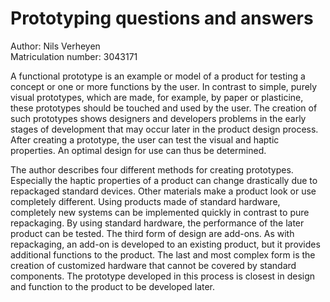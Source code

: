 # Prototyping questions and answers

Author: Nils Verheyen\
Matriculation number: 3043171

A functional prototype is an example or model of a product for testing a
concept or one or more functions by the user. In contrast to simple, purely
visual prototypes, which are made, for example, by paper or plasticine, these
prototypes should be touched and used by the user. The creation of such
prototypes shows designers and developers problems in the early stages of
development that may occur later in the product design process. After creating
a prototype, the user can test the visual and haptic properties. An optimal
design for use can thus be determined.

The author describes four different methods for creating prototypes. Especially the haptic properties of a product can change drastically due to repackaged standard devices. Other materials make a product look or use completely different.
Using products made of standard hardware, completely new systems can be implemented quickly in contrast to pure repackaging. By using standard hardware, the performance of the later product can be tested.
The third form of design are add-ons. As with repackaging, an add-on is developed to an existing product, but it provides additional functions to the product.
The last and most complex form is the creation of customized hardware that cannot be covered by standard components. The prototype developed in this process is closest in design and function to the product to be developed later.
